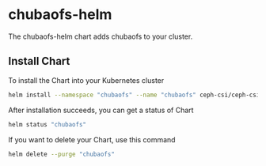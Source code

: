# chubaofs-helm

The chubaofs-helm chart adds chubaofs to your cluster.

## Install Chart

To install the Chart into your Kubernetes cluster

```bash
helm install --namespace "chubaofs" --name "chubaofs" ceph-csi/ceph-csi-cephfs
```

After installation succeeds, you can get a status of Chart

```bash
helm status "chubaofs"
```

If you want to delete your Chart, use this command

```bash
helm delete --purge "chubaofs"
```
